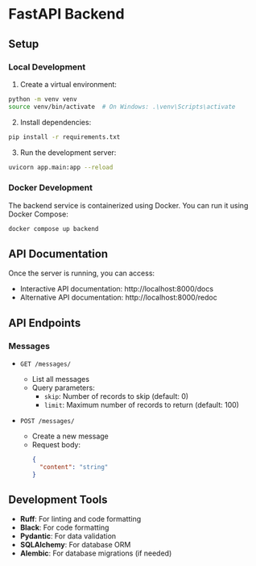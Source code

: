 # FastAPI Backend


## Setup

### Local Development

1. Create a virtual environment:
```bash
python -m venv venv
source venv/bin/activate  # On Windows: .\venv\Scripts\activate
```

2. Install dependencies:
```bash
pip install -r requirements.txt
```

3. Run the development server:
```bash
uvicorn app.main:app --reload
```

### Docker Development

The backend service is containerized using Docker. You can run it using Docker Compose:

```bash
docker compose up backend
```

## API Documentation

Once the server is running, you can access:
- Interactive API documentation: http://localhost:8000/docs
- Alternative API documentation: http://localhost:8000/redoc


## API Endpoints

### Messages

- `GET /messages/`
  - List all messages
  - Query parameters:
    - `skip`: Number of records to skip (default: 0)
    - `limit`: Maximum number of records to return (default: 100)

- `POST /messages/`
  - Create a new message
  - Request body:
    ```json
    {
      "content": "string"
    }
    ```

## Development Tools

- **Ruff**: For linting and code formatting
- **Black**: For code formatting
- **Pydantic**: For data validation
- **SQLAlchemy**: For database ORM
- **Alembic**: For database migrations (if needed)
